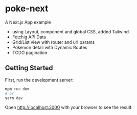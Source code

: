 # poke-next

A Next.js App example

- using Layout, component and global CSS, added Tailwind
- Fetchig API Data
- Grid/List view with router and url params
- Pokemon detail with Dynamic Routes
- TODO pagination

## Getting Started

First, run the development server:

```bash
npm run dev
# or
yarn dev
```

Open [http://localhost:3000](http://localhost:3000) with your browser to see the result.

